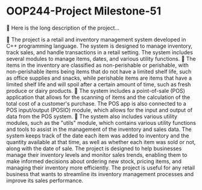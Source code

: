 # OOP244-Project Milestone-51

:space_invader:	Here is the long description of the project...

:dizzy:	The project is a retail and inventory management system developed in C++ programming language. The system is designed to manage inventory, track sales, and handle transactions in a retail setting. The system includes several modules to manage items, dates, and various utility functions.
:dizzy:	The items in the inventory are classified as non-perishable or perishable, with non-perishable items being items that do not have a limited shelf life, such as office supplies and snacks, while perishable items are items that have a limited shelf life and will spoil after a certain amount of time, such as fresh produce or dairy products.
:dizzy:	The system includes a point-of-sale (POS) application that allows for the scanning of items and the calculation of the total cost of a customer's purchase. The POS app is also connected to a POS input/output (POSIO) module, which allows for the input and output of data from the POS system.
:dizzy:	The system also includes various utility modules, such as the "utils" module, which contains various utility functions and tools to assist in the management of the inventory and sales data. The system keeps track of the date each item was added to inventory and the quantity available at that time, as well as whether each item was sold or not, along with the date of sale.
The project is designed to help businesses manage their inventory levels and monitor sales trends, enabling them to make informed decisions about ordering new stock, pricing items, and managing their inventory more efficiently. The project is useful for any retail business that wants to streamline its inventory management processes and improve its sales performance.
